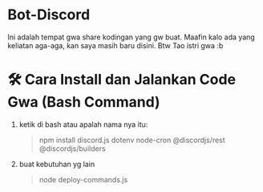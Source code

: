 # Bot-Discord
Ini adalah tempat gwa share kodingan yang gw buat.
Maafin kalo ada yang keliatan aga-aga, kan saya masih baru disini.
Btw Tao istri gwa :b

# 🛠️ Cara Install dan Jalankan Code Gwa (Bash Command)
1. ketik di bash atau apalah nama nya itu:
    > npm install discord.js dotenv node-cron @discordjs/rest @discordjs/builders
2. buat kebutuhan yg lain
    > node deploy-commands.js
